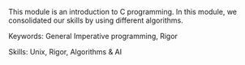 This module is an introduction to C programming. In this module, we consolidated our skills by using different algorithms.

Keywords:    General Imperative programming, Rigor

Skills:      Unix, Rigor, Algorithms & AI
